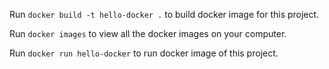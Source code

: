 Run `docker build -t hello-docker .` to build docker image for this project.

Run `docker images` to view all the docker images on your computer.

Run `docker run hello-docker` to run docker image of this project.
